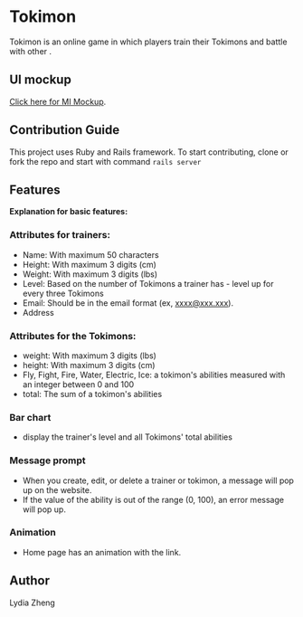 # Tokimon 

Tokimon is an online game in which players train their Tokimons and battle with other .

## UI mockup
[Click here for MI Mockup](https://github.com/lydiazheng/276_assign2/blob/master/cmpt276-A2%20UI%20Mockup.pdf).

## Contribution Guide
This project uses Ruby and Rails framework. To start contributing, clone or fork the repo and start with command `rails server`

## Features

**Explanation for basic features:**

### Attributes for trainers:
+ Name: With maximum 50 characters
+ Height: With maximum 3 digits (cm)
+ Weight: With maximum 3 digits (lbs)
+ Level: Based on the number of Tokimons a trainer has - level up for every three Tokimons
+ Email: Should be in the email format (ex, xxxx@xxx.xxx).
+ Address

### Attributes for the Tokimons:
+ weight: With maximum 3 digits (lbs)
+ height: With maximum 3 digits (cm) 
+ Fly, Fight, Fire, Water, Electric, Ice: a tokimon's abilities measured with an integer between 0 and 100
+ total: The sum of a tokimon's abilities

### Bar chart
+ display the trainer's level and all Tokimons' total abilities

### Message prompt
+ When you create, edit, or delete a trainer or tokimon, a message will pop up on the website.
+ If the value of the ability is out of the range (0, 100), an error message will pop up.

### Animation
+ Home page has an animation with the link.

## Author
Lydia Zheng

